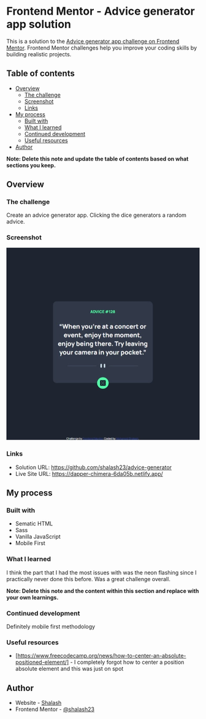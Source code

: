# Frontend Mentor - Advice generator app solution

This is a solution to the [Advice generator app challenge on Frontend Mentor](https://www.frontendmentor.io/challenges/advice-generator-app-QdUG-13db). Frontend Mentor challenges help you improve your coding skills by building realistic projects.

## Table of contents

- [Overview](#overview)
  - [The challenge](#the-challenge)
  - [Screenshot](#screenshot)
  - [Links](#links)
- [My process](#my-process)
  - [Built with](#built-with)
  - [What I learned](#what-i-learned)
  - [Continued development](#continued-development)
  - [Useful resources](#useful-resources)
- [Author](#author)


**Note: Delete this note and update the table of contents based on what sections you keep.**

## Overview

### The challenge

Create an advice generator app. Clicking the dice generators a random advice.

### Screenshot

![ScreenShot](https://github.com/shalash23/advice-generator/blob/main/screenshot1.jpeg)


### Links

- Solution URL: https://github.com/shalash23/advice-generator
- Live Site URL: https://dapper-chimera-6da05b.netlify.app/

## My process

### Built with

- Sematic HTML
- Sass
- Vanilla JavaScript
- Mobile First


### What I learned
I think the part that I had the most issues with was the neon flashing since I practically never done this before. Was a great challenge overall.


**Note: Delete this note and the content within this section and replace with your own learnings.**

### Continued development

Definitely mobile first methodology



### Useful resources

- [https://www.freecodecamp.org/news/how-to-center-an-absolute-positioned-element/] - I completely forgot how to center a position absolute element and this was just on spot



## Author

- Website - [Shalash](https://www.github.com/shalash23)
- Frontend Mentor - [@shalash23](https://www.frontendmentor.io/profile/yourusername)




